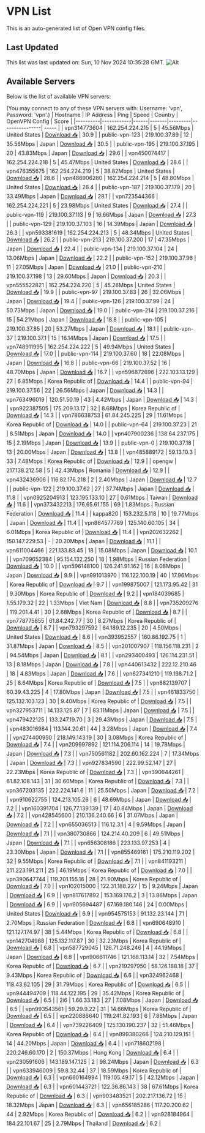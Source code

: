 # VPN List

This is an auto-generated list of Open VPN config files.

## Last Updated

This list was last updated on: Sun, 10 Nov 2024 10:35:28 GMT.
![Alt](https://repobeats.axiom.co/api/embed/186b98318ef1479477931607c1ad7d823f12451f.svg "Repobeats analytics image")

## Available Servers

Below is the list of available VPN servers:

(You may connect to any of these VPN servers with: Username: 'vpn', Password: 'vpn'.)
| Hostname | IP Address | Ping | Speed | Country | OpenVPN Config | Score |
|----------|------------|------|-------|---------|----------------| ----- |
| vpn314773604 | 162.254.224.215 | 5 | 45.56Mbps | United States | [Download 📥](./configs/server_0_US.ovpn) | 30.9 |
| public-vpn-123 | 219.100.37.89 | 12 | 35.56Mbps | Japan | [Download 📥](./configs/server_1_JP.ovpn) | 30.5 |
| public-vpn-195 | 219.100.37.195 | 20 | 43.83Mbps | Japan | [Download 📥](./configs/server_2_JP.ovpn) | 29.6 |
| vpn450074417 | 162.254.224.218 | 5 | 45.47Mbps | United States | [Download 📥](./configs/server_3_US.ovpn) | 28.6 |
| vpn476355675 | 162.254.224.219 | 5 | 38.82Mbps | United States | [Download 📥](./configs/server_4_US.ovpn) | 28.6 |
| vpn486906280 | 162.254.224.214 | 5 | 48.80Mbps | United States | [Download 📥](./configs/server_5_US.ovpn) | 28.4 |
| public-vpn-187 | 219.100.37.179 | 20 | 33.49Mbps | Japan | [Download 📥](./configs/server_6_JP.ovpn) | 28.1 |
| vpn723544366 | 162.254.224.221 | 5 | 23.98Mbps | United States | [Download 📥](./configs/server_7_US.ovpn) | 27.4 |
| public-vpn-119 | 219.100.37.113 | 9 | 16.66Mbps | Japan | [Download 📥](./configs/server_8_JP.ovpn) | 27.3 |
| public-vpn-129 | 219.100.37.103 | 16 | 14.39Mbps | Japan | [Download 📥](./configs/server_9_JP.ovpn) | 26.3 |
| vpn593381619 | 162.254.224.213 | 5 | 48.34Mbps | United States | [Download 📥](./configs/server_10_US.ovpn) | 26.2 |
| public-vpn-213 | 219.100.37.200 | 17 | 47.35Mbps | Japan | [Download 📥](./configs/server_11_JP.ovpn) | 22.4 |
| public-vpn-134 | 219.100.37.104 | 24 | 13.06Mbps | Japan | [Download 📥](./configs/server_12_JP.ovpn) | 22.2 |
| public-vpn-152 | 219.100.37.96 | 11 | 27.05Mbps | Japan | [Download 📥](./configs/server_13_JP.ovpn) | 21.0 |
| public-vpn-210 | 219.100.37.198 | 13 | 29.60Mbps | Japan | [Download 📥](./configs/server_14_JP.ovpn) | 20.3 |
| vpn555522821 | 162.254.224.220 | 5 | 45.26Mbps | United States | [Download 📥](./configs/server_15_US.ovpn) | 19.9 |
| public-vpn-97 | 219.100.37.83 | 26 | 32.06Mbps | Japan | [Download 📥](./configs/server_16_JP.ovpn) | 19.4 |
| public-vpn-126 | 219.100.37.99 | 24 | 50.73Mbps | Japan | [Download 📥](./configs/server_17_JP.ovpn) | 19.0 |
| public-vpn-214 | 219.100.37.216 | 15 | 54.21Mbps | Japan | [Download 📥](./configs/server_18_JP.ovpn) | 18.8 |
| public-vpn-105 | 219.100.37.85 | 20 | 53.27Mbps | Japan | [Download 📥](./configs/server_19_JP.ovpn) | 18.1 |
| public-vpn-37 | 219.100.37.1 | 15 | 16.14Mbps | Japan | [Download 📥](./configs/server_20_JP.ovpn) | 17.5 |
| vpn748911995 | 162.254.224.222 | 5 | 49.94Mbps | United States | [Download 📥](./configs/server_21_US.ovpn) | 17.0 |
| public-vpn-114 | 219.100.37.60 | 18 | 22.08Mbps | Japan | [Download 📥](./configs/server_22_JP.ovpn) | 16.8 |
| public-vpn-66 | 219.100.37.52 | 16 | 48.70Mbps | Japan | [Download 📥](./configs/server_23_JP.ovpn) | 16.7 |
| vpn596872696 | 222.103.13.129 | 27 | 6.85Mbps | Korea Republic of | [Download 📥](./configs/server_24_KR.ovpn) | 14.4 |
| public-vpn-94 | 219.100.37.56 | 22 | 26.56Mbps | Japan | [Download 📥](./configs/server_25_JP.ovpn) | 14.3 |
| vpn763496019 | 120.51.50.19 | 43 | 4.42Mbps | Japan | [Download 📥](./configs/server_26_JP.ovpn) | 14.3 |
| vpn922387505 | 175.209.13.17 | 32 | 8.68Mbps | Korea Republic of | [Download 📥](./configs/server_27_KR.ovpn) | 14.3 |
| vpn786638753 | 61.84.245.225 | 29 | 11.61Mbps | Korea Republic of | [Download 📥](./configs/server_28_KR.ovpn) | 14.0 |
| public-vpn-64 | 219.100.37.23 | 21 | 8.51Mbps | Japan | [Download 📥](./configs/server_29_JP.ovpn) | 14.0 |
| vpn407900236 | 138.64.237.175 | 15 | 2.19Mbps | Japan | [Download 📥](./configs/server_30_JP.ovpn) | 13.9 |
| public-vpn-0 | 219.100.37.18 | 13 | 20.00Mbps | Japan | [Download 📥](./configs/server_31_JP.ovpn) | 13.8 |
| vpn485889172 | 59.13.10.3 | 33 | 7.48Mbps | Korea Republic of | [Download 📥](./configs/server_32_KR.ovpn) | 12.9 |
| opengw | 217.138.212.58 | 5 | 42.43Mbps | Romania | [Download 📥](./configs/server_33_RO.ovpn) | 12.9 |
| vpn432436906 | 116.82.176.218 | 2 | 2.40Mbps | Japan | [Download 📥](./configs/server_34_JP.ovpn) | 12.7 |
| public-vpn-122 | 219.100.37.62 | 27 | 37.74Mbps | Japan | [Download 📥](./configs/server_35_JP.ovpn) | 11.8 |
| vpn0925204913 | 123.195.133.10 | 27 | 0.61Mbps | Taiwan | [Download 📥](./configs/server_36_TW.ovpn) | 11.6 |
| vpn373432213 | 176.65.61.155 | 69 | 1.83Mbps | Russian Federation | [Download 📥](./configs/server_37_RU.ovpn) | 11.4 |
| kappa820 | 153.232.5.118 | 10 | 19.77Mbps | Japan | [Download 📥](./configs/server_38_JP.ovpn) | 11.4 |
| vpn864577769 | 125.140.60.105 | 34 | 6.01Mbps | Korea Republic of | [Download 📥](./configs/server_39_KR.ovpn) | 11.4 |
| vpn202632262 | 150.147.229.53 | - | 20.20Mbps | Japan | [Download 📥](./configs/server_40_JP.ovpn) | 11.1 |
| vpn611004466 | 221.133.83.45 | 18 | 15.08Mbps | Japan | [Download 📥](./configs/server_41_JP.ovpn) | 10.1 |
| vpn709652384 | 95.154.132.250 | 18 | 1.98Mbps | Russian Federation | [Download 📥](./configs/server_42_RU.ovpn) | 10.0 |
| vpn596148100 | 126.241.91.162 | 16 | 8.08Mbps | Japan | [Download 📥](./configs/server_43_JP.ovpn) | 9.9 |
| vpn991013970 | 116.122.100.19 | 40 | 17.96Mbps | Korea Republic of | [Download 📥](./configs/server_44_KR.ovpn) | 9.7 |
| vpn199875007 | 121.173.95.42 | 31 | 9.30Mbps | Korea Republic of | [Download 📥](./configs/server_45_KR.ovpn) | 9.2 |
| vpn184039685 | 1.55.179.32 | 22 | 1.33Mbps | Viet Nam | [Download 📥](./configs/server_46_VN.ovpn) | 8.8 |
| vpn735209276 | 119.201.4.41 | 30 | 2.68Mbps | Korea Republic of | [Download 📥](./configs/server_47_KR.ovpn) | 8.7 |
| vpn778775855 | 61.84.242.77 | 30 | 8.27Mbps | Korea Republic of | [Download 📥](./configs/server_48_KR.ovpn) | 8.7 |
| vpn793297592 | 64.189.12.235 | 20 | 4.50Mbps | United States | [Download 📥](./configs/server_49_US.ovpn) | 8.6 |
| vpn393952557 | 160.86.192.75 | 1 | 31.87Mbps | Japan | [Download 📥](./configs/server_50_JP.ovpn) | 8.5 |
| vpn201007907 | 118.156.118.231 | 2 | 94.54Mbps | Japan | [Download 📥](./configs/server_51_JP.ovpn) | 8.1 |
| vpn293400493 | 126.114.231.51 | 13 | 8.18Mbps | Japan | [Download 📥](./configs/server_52_JP.ovpn) | 7.8 |
| vpn440613432 | 222.12.210.46 | 18 | 4.83Mbps | Japan | [Download 📥](./configs/server_53_JP.ovpn) | 7.6 |
| vpn627341210 | 119.198.71.2 | 25 | 8.64Mbps | Korea Republic of | [Download 📥](./configs/server_54_KR.ovpn) | 7.5 |
| vpn882139707 | 60.39.43.225 | 4 | 17.80Mbps | Japan | [Download 📥](./configs/server_55_JP.ovpn) | 7.5 |
| vpn461833750 | 125.132.103.123 | 30 | 9.40Mbps | Korea Republic of | [Download 📥](./configs/server_56_KR.ovpn) | 7.5 |
| vpn327953711 | 14.133.125.87 | 7 | 83.11Mbps | Japan | [Download 📥](./configs/server_57_JP.ovpn) | 7.5 |
| vpn479422125 | 133.247.19.70 | 3 | 29.43Mbps | Japan | [Download 📥](./configs/server_58_JP.ovpn) | 7.5 |
| vpn483016984 | 113.144.20.61 | 44 | 3.28Mbps | Japan | [Download 📥](./configs/server_59_JP.ovpn) | 7.4 |
| vpn274400950 | 218.149.143.19 | 30 | 3.08Mbps | Korea Republic of | [Download 📥](./configs/server_60_KR.ovpn) | 7.4 |
| vpn209997892 | 121.114.206.114 | 14 | 19.78Mbps | Japan | [Download 📥](./configs/server_61_JP.ovpn) | 7.3 |
| vpn750561182 | 202.60.162.224 | 7 | 17.34Mbps | Japan | [Download 📥](./configs/server_62_JP.ovpn) | 7.3 |
| vpn927834590 | 222.99.52.147 | 27 | 22.23Mbps | Korea Republic of | [Download 📥](./configs/server_63_KR.ovpn) | 7.3 |
| vpn390644261 | 61.82.108.143 | 31 | 30.60Mbps | Korea Republic of | [Download 📥](./configs/server_64_KR.ovpn) | 7.3 |
| vpn367203135 | 222.224.141.6 | 11 | 25.50Mbps | Japan | [Download 📥](./configs/server_65_JP.ovpn) | 7.2 |
| vpn910622755 | 124.213.105.26 | 6 | 48.69Mbps | Japan | [Download 📥](./configs/server_66_JP.ovpn) | 7.2 |
| vpn160391704 | 126.77.139.139 | 17 | 40.84Mbps | Japan | [Download 📥](./configs/server_67_JP.ovpn) | 7.2 |
| vpn428545600 | 210.136.240.66 | 6 | 31.07Mbps | Japan | [Download 📥](./configs/server_68_JP.ovpn) | 7.2 |
| vpn655036513 | 116.12.3.1 | 4 | 9.59Mbps | Japan | [Download 📥](./configs/server_69_JP.ovpn) | 7.1 |
| vpn380730866 | 124.214.40.209 | 6 | 49.51Mbps | Japan | [Download 📥](./configs/server_70_JP.ovpn) | 7.1 |
| vpn656308186 | 223.133.97.253 | 4 | 23.30Mbps | Japan | [Download 📥](./configs/server_71_JP.ovpn) | 7.1 |
| vpn855469161 | 175.210.119.202 | 32 | 9.55Mbps | Korea Republic of | [Download 📥](./configs/server_72_KR.ovpn) | 7.1 |
| vpn841193211 | 211.223.191.211 | 25 | 46.19Mbps | Korea Republic of | [Download 📥](./configs/server_73_KR.ovpn) | 7.0 |
| vpn390647744 | 119.201.155.16 | 28 | 21.90Mbps | Korea Republic of | [Download 📥](./configs/server_74_KR.ovpn) | 7.0 |
| vpn102015000 | 122.31.188.227 | 15 | 9.24Mbps | Japan | [Download 📥](./configs/server_75_JP.ovpn) | 6.9 |
| vpn817617892 | 153.169.176.2 | 3 | 13.86Mbps | Japan | [Download 📥](./configs/server_76_JP.ovpn) | 6.9 |
| vpn905694487 | 67.169.180.146 | 24 | 0.00Mbps | United States | [Download 📥](./configs/server_77_US.ovpn) | 6.9 |
| vpn954575153 | 91.132.23.144 | 71 | 2.70Mbps | Russian Federation | [Download 📥](./configs/server_78_RU.ovpn) | 6.8 |
| vpn690648910 | 121.127.174.97 | 38 | 5.44Mbps | Korea Republic of | [Download 📥](./configs/server_79_KR.ovpn) | 6.8 |
| vpn142704988 | 125.132.117.87 | 30 | 32.23Mbps | Korea Republic of | [Download 📥](./configs/server_80_KR.ovpn) | 6.8 |
| vpn587729045 | 126.71.248.246 | 4 | 44.19Mbps | Japan | [Download 📥](./configs/server_81_JP.ovpn) | 6.8 |
| vpn906611746 | 121.168.113.14 | 32 | 7.54Mbps | Korea Republic of | [Download 📥](./configs/server_82_KR.ovpn) | 6.7 |
| vpn219297950 | 58.126.188.18 | 37 | 9.43Mbps | Korea Republic of | [Download 📥](./configs/server_83_KR.ovpn) | 6.6 |
| vpn324962468 | 118.43.62.105 | 29 | 31.79Mbps | Korea Republic of | [Download 📥](./configs/server_84_KR.ovpn) | 6.5 |
| vpn944494709 | 118.44.122.195 | 29 | 35.42Mbps | Korea Republic of | [Download 📥](./configs/server_85_KR.ovpn) | 6.5 |
| 2i6 | 1.66.33.183 | 27 | 7.08Mbps | Japan | [Download 📥](./configs/server_86_JP.ovpn) | 6.5 |
| vpn993543561 | 59.29.9.22 | 31 | 14.66Mbps | Korea Republic of | [Download 📥](./configs/server_87_KR.ovpn) | 6.5 |
| vpn220886640 | 119.241.82.193 | 6 | 7.88Mbps | Japan | [Download 📥](./configs/server_88_JP.ovpn) | 6.4 |
| vpn739226409 | 125.130.190.237 | 32 | 51.46Mbps | Korea Republic of | [Download 📥](./configs/server_89_KR.ovpn) | 6.4 |
| vpn899380266 | 124.210.129.151 | 14 | 44.20Mbps | Japan | [Download 📥](./configs/server_90_JP.ovpn) | 6.4 |
| vpn718602198 | 220.246.60.170 | 2 | 150.37Mbps | Hong Kong | [Download 📥](./configs/server_91_HK.ovpn) | 6.4 |
| vpn230591606 | 143.189.147.125 | 2 | 98.24Mbps | Japan | [Download 📥](./configs/server_92_JP.ovpn) | 6.3 |
| vpn633946009 | 59.8.32.44 | 37 | 18.59Mbps | Korea Republic of | [Download 📥](./configs/server_93_KR.ovpn) | 6.3 |
| vpn660164994 | 119.105.49.17 | 5 | 42.12Mbps | Japan | [Download 📥](./configs/server_94_JP.ovpn) | 6.3 |
| vpn601443721 | 122.36.86.143 | 38 | 67.61Mbps | Korea Republic of | [Download 📥](./configs/server_95_KR.ovpn) | 6.3 |
| vpn903483521 | 202.217.136.72 | 15 | 18.32Mbps | Japan | [Download 📥](./configs/server_96_JP.ovpn) | 6.3 |
| vpn656185286 | 117.20.200.62 | 44 | 2.92Mbps | Korea Republic of | [Download 📥](./configs/server_97_KR.ovpn) | 6.2 |
| vpn928184964 | 184.22.101.67 | 25 | 2.79Mbps | Thailand | [Download 📥](./configs/server_98_TH.ovpn) | 6.2 |
